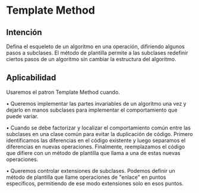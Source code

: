 # Template Method

## Intención

Defina el esqueleto de un algoritmo en una operación, difiriendo algunos pasos a subclases. El método de plantilla permite a las subclases redefinir ciertos pasos de un algoritmo sin cambiar la estructura del algoritmo.

## Aplicabilidad

Usaremos el patron Template Method cuando.

• Queremos implementar las partes invariables de un algoritmo una vez y dejarlo en manos
subclases para implementar el comportamiento que puede variar.

• Cuando se debe factorizar y localizar el comportamiento común entre las subclases en una clase común para evitar la duplicación de código. Primero identificamos las diferencias en el código existente y luego separamos el diferencias en nuevas operaciones. Finalmente, reemplazamos el código que difiere con un método de plantilla que llama a una de estas nuevas operaciones.

• Queremos controlar extensiones de subclases. Podemos definir un método de plantilla que llame
operaciones de "enlace" en puntos específicos, permitiendo de ese modo
extensiones solo en esos puntos.
